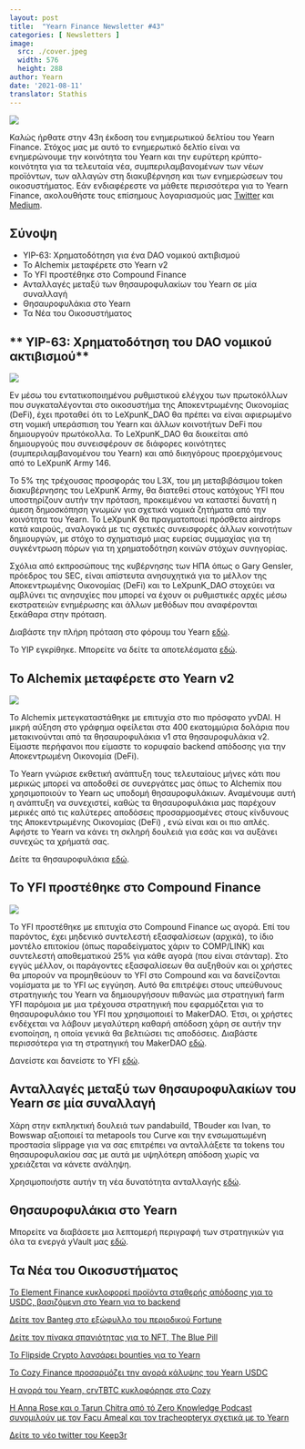 ```yaml
---
layout: post
title:  "Yearn Finance Newsletter #43"
categories: [ Newsletters ]
image:
  src: ./cover.jpeg
  width: 576
  height: 288
author: Yearn
date: '2021-08-11'
translator: Stathis
---
```



![](/_posts/_newsletters/Yearn-Finance-Newsletter-43/cover.jpeg?w=880&h=440)

Καλώς ήρθατε στην 43η έκδοση του ενημερωτικού δελτίου του Yearn Finance. Στόχος μας με αυτό το ενημερωτικό δελτίο είναι να ενημερώνουμε την κοινότητα του Yearn και την ευρύτερη κρύπτο-κοινότητα για τα τελευταία νέα, συμπεριλαμβανομένων των νέων προϊόντων, των αλλαγών στη διακυβέρνηση και των ενημερώσεων του οικοσυστήματος. Εάν ενδιαφέρεστε να μάθετε περισσότερα για το Yearn Finance, ακολουθήστε τους επίσημους λογαριασμούς μας [Twitter](https://twitter.com/iearnfinance) και [Medium](https://medium.com/iearn).


## **Σύνοψη**

- YIP-63: Χρηματοδότηση για ένα DAO νομικού ακτιβισμού
- Το Alchemix μεταφέρετε στο Yearn v2
- Το YFI προστέθηκε στο Compound Finance
- Ανταλλαγές μεταξύ των θησαυροφυλακίων του Yearn σε μία συναλλαγή
- Θησαυροφυλάκια στο Yearn
- Τα Νέα του Οικοσυστήματος

## ** YIP-63: Χρηματοδότηση του DAO νομικού ακτιβισμού**

![](/_posts/_newsletters/Yearn-Finance-Newsletter-43/image2.jpg?w=360&h=203)

Εν μέσω του εντατικοποιημένου ρυθμιστικού ελέγχου των πρωτοκόλλων που συγκαταλέγονται στο οικοσυστήμα της Αποκεντρωμένης Οικονομίας (DeFi), έχει προταθεί ότι το LeXpunK_DAO θα πρέπει να είναι αφιερωμένο στη νομική υπεράσπιση του Yearn και άλλων κοινοτήτων DeFi που δημιουργούν πρωτόκολλα. Το LeXpunK_DAO θα διοικείται από δημιουργούς που συνεισφέρουν σε διάφορες κοινότητες (συμπεριλαμβανομένου του Yearn) και από δικηγόρους προερχόμενους από το LeXpunK Army 146.

Το 5% της τρέχουσας προσφοράς του L3X, του μη μεταβιβάσιμου token διακυβέρνησης του LeXpunK Army, θα διατεθεί στους κατόχους YFI που υποστηρίζουν αυτήν την πρόταση, προκειμένου να καταστεί δυνατή η άμεση δημοσκόπηση γνωμών για σχετικά νομικά ζητήματα από την κοινότητα του Yearn. Το LeXpunK θα πραγματοποιεί πρόσθετα airdrops κατά καιρούς, αναλογικά με τις σχετικές συνεισφορές άλλων κοινοτήτων δημιουργών, με στόχο το σχηματισμό μιας ευρείας συμμαχίας για τη συγκέντρωση πόρων για τη χρηματοδότηση κοινών στόχων συνηγορίας.

Σχόλια από εκπροσώπους της κυβέρνησης των ΗΠΑ όπως ο Gary Gensler, πρόεδρος του SEC, είναι απίστευτα ανησυχητικά για το μέλλον της Αποκεντρωμένης Οικονομίας (DeFi) και το LeXpunK_DAO στοχεύει να αμβλύνει τις ανησυχίες που μπορεί να έχουν οι ρυθμιστικές αρχές μέσω εκστρατειών ενημέρωσης και άλλων μεθόδων που αναφέρονται ξεκάθαρα στην πρόταση.

Διαβάστε την πλήρη πρόταση στο φόρουμ του Yearn [εδώ](https://gov.yearn.finance/t/yip-63-fund-builder-first-legal-activism-dao/11280).

Το YIP εγκρίθηκε. Μπορείτε να δείτε τα αποτελέσματα [εδώ](https://gov.yearn.finance/t/proposal-fund-builder-first-legal-activism-dao/11280).

## **Το Alchemix μεταφέρετε στο Yearn v2**

![](/_posts/_newsletters/Yearn-Finance-Newsletter-43/image3.jpg?w=1334&h=582)

Το Alchemix μετεγκαταστάθηκε με επιτυχία στο πιο πρόσφατο yvDAI. Η μικρή αύξηση στο γράφημα οφείλεται στα 400 εκατομμύρια δολάρια που μετακινούνται από τα θησαυροφυλάκια v1 στα θησαυροφυλάκια v2. Είμαστε περήφανοι που είμαστε το κορυφαίο backend απόδοσης για την Αποκεντρωμένη Οικονομία (DeFi).

Το Yearn γνώρισε εκθετική ανάπτυξη τους τελευταίους μήνες κάτι που μερικώς μπορεί να αποδοθεί σε συνεργάτες μας όπως το Alchemix που χρησιμοποιούν το Yearn ως υποδομή θησαυροφυλάκιων. Αναμένουμε αυτή η ανάπτυξη να συνεχιστεί, καθώς τα θησαυροφυλάκια μας παρέχουν μερικές από τις καλύτερες αποδόσεις προσαρμοσμένες στους κίνδυνους της Αποκεντρωμένης Οικονομίας (DeFi) , ενώ είναι και οι πιο απλές. Αφήστε το Yearn να κάνει τη σκληρή δουλειά για εσάς και να αυξάνει συνεχώς τα χρήματά σας.

Δείτε τα θησαυροφυλάκια [εδώ](https://yearn.finance/vaults).

## **Το YFI προστέθηκε στο Compound Finance**

![](/_posts/_newsletters/Yearn-Finance-Newsletter-43/image4.jpg?w=1456&h=540)

Το YFI προστέθηκε με επιτυχία στο Compound Finance ως αγορά. Επί του παρόντος, έχει μηδενικό συντελεστή εξασφαλίσεων (αρχικά), το ίδιο μοντέλο επιτοκίου (όπως παραδείγματος χάριν το COMP/LINK) και συντελεστή αποθεματικού 25% για κάθε αγορά (που είναι στάνταρ). Στο εγγύς μέλλον, οι παράγοντες εξασφαλίσεων θα αυξηθούν και οι χρήστες θα μπορούν να προμηθεύουν το YFI στο Compound και να δανείζονται νομίσματα με το YFI ως εγγύηση. Αυτό θα επιτρέψει στους υπεύθυνους στρατηγικής του Yearn να δημιουργήσουν πιθανώς μια στρατηγική farm YFI παρόμοια με μια τρέχουσα στρατηγική που εφαρμόζεται για το θησαυροφυλάκιο του YFI που χρησιμοποιεί το MakerDAO. Έτσι, οι χρήστες ενδέχεται να λάβουν μεγαλύτερη καθαρή απόδοση χάρη σε αυτήν την ενοποίηση, η οποία γενικά θα βελτιώσει τις αποδόσεις. Διαβάστε περισσότερα για τη στρατηγική του MakerDAO [εδώ](https://yearn.fi/invest/0xE14d13d8B3b85aF791b2AADD661cDBd5E6097Db1).

Δανείστε και δανείστε το YFI [εδώ](https://app.compound.finance/).

## **Ανταλλαγές μεταξύ των θησαυροφυλακίων του Yearn σε μία συναλλαγή**

Χάρη στην εκπληκτική δουλειά των pandabuild, TBouder και Ivan, το Bowswap αξιοποιεί τα metapools του Curve και την ενσωματωμένη προστασία slippage για να σας επιτρέπει να ανταλλάξετε τα tokens του θησαυροφυλακίου σας με αυτά με υψηλότερη απόδοση χωρίς να χρειάζεται να κάνετε ανάληψη.

Χρησιμοποιήστε αυτήν τη νέα δυνατότητα ανταλλαγής [εδώ](https://bowswap.finance/).

## **Θησαυροφυλάκια στο Yearn**

Μπορείτε να διαβάσετε μια λεπτομερή περιγραφή των στρατηγικών για όλα τα ενεργά yVault μας [εδώ](https://medium.com/yearn-state-of-the-vaults/the-vaults-at-yearn-9237905ffed3).

## **Τα Νέα του Οικοσυστήματος**

[Το Element Finance κυκλοφορεί προϊόντα σταθερής απόδοσης για το USDC, βασιζόμενη στο Yearn για το backend](https://twitter.com/element_fi/status/1422934199284215810?s=20)

[Δείτε τον Banteg στο εξώφυλλο του περιοδικού Fortune](https://twitter.com/FortuneMagazine/status/1420803860336152577)

[Δείτε τον πίνακα σπανιότητας για το NFT, The Blue Pill ](https://github.com/banteg/blue-pill#rarity-table)

[Το Flipside Crypto λανσάρει bounties για το Yearn](https://twitter.com/BmurrayFlipside/status/1421147576674422788)

[Το Cozy Finance προσαρμόζει την αγορά κάλυψης του Yearn USDC](https://twitter.com/cozyfinance/status/1422226784674664453)

[Η αγορά του Yearn, crvTBTC κυκλοφόρησε στο Cozy](https://twitter.com/cozyfinance/status/1422633897490223107)

[Η Anna Rose και ο Tarun Chitra από τό Zero Knowledge Podcast συνομιλούν με τον Facu Ameal και τον tracheopteryx σχετικά με το Yearn](https://www.zeroknowledge.fm/192)

[Δείτε το νέο twitter του Keep3r](https://twitter.com/thekeep3r)
